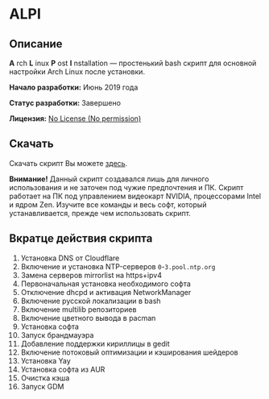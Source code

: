 # ALPI

## Описание

**A** rch **L** inux **P** ost **I** nstallation — простенький bash скрипт для основной настройки Arch Linux после установки.

**Начало разработки:** Июнь 2019 года

**Статус разработки:** Завершено

**Лицензия:** [No License (No permission)](https://choosealicense.com/no-permission/)

## Скачать

Скачать скрипт Вы можете [здесь](https://raw.githubusercontent.com/likhner/alpi/master/alpi.sh).

**Внимание!** Данный скрипт создавался лишь для личного использования и не заточен под чужие предпочтения и ПК. Скрипт работает на ПК под управлением видеокарт NVIDIA, процессорами Intel и ядром Zen. Изучите все команды и весь софт, который устанавливается, прежде чем использовать скрипт.

## Вкратце действия скрипта

1. Установка DNS от Cloudflare
2. Включение и установка NTP-серверов `0`-`3.pool.ntp.org`
3. Замена серверов mirrorlist на https+ipv4
4. Первоначальная установка необходимого софта
5. Отключение dhcpd и активация NetworkManager
6. Включение русской локализации в bash
7. Включение multilib репозиториев
8. Включение цветного вывода в pacman
9. Установка софта
10. Запуск брандмауэра
11. Добавление поддержки кириллицы в gedit
12. Включение потоковый оптимизации и кэширования шейдеров
13. Установка Yay
14. Установка софта из AUR
15. Очистка кэша
16. Запуск GDM
